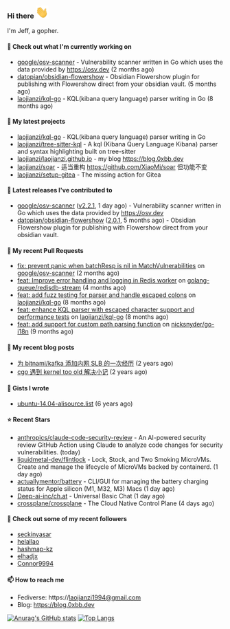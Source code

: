 ### Hi there <img src="https://raw.githubusercontent.com/laojianzi/laojianzi/main/wave.gif" width="30px">

I'm Jeff, a gopher.

#### 👷 Check out what I'm currently working on

- [google/osv-scanner](https://github.com/google/osv-scanner) - Vulnerability scanner written in Go which uses the data provided by https://osv.dev (2 months ago)
- [datopian/obsidian-flowershow](https://github.com/datopian/obsidian-flowershow) - Obsidian Flowershow plugin for publishing with Flowershow direct from your obsidian vault. (5 months ago)
- [laojianzi/kql-go](https://github.com/laojianzi/kql-go) - KQL(kibana query language) parser writing in Go (8 months ago)

#### 🌱 My latest projects

- [laojianzi/kql-go](https://github.com/laojianzi/kql-go) - KQL(kibana query language) parser writing in Go
- [laojianzi/tree-sitter-kql](https://github.com/laojianzi/tree-sitter-kql) - A kql (Kibana Query Language Kibana) parser and syntax highlighting built on tree-sitter
- [laojianzi/laojianzi.github.io](https://github.com/laojianzi/laojianzi.github.io) - my blog https://blog.0xbb.dev
- [laojianzi/soar](https://github.com/laojianzi/soar) - 适当重构 https://github.com/XiaoMi/soar 但功能不变
- [laojianzi/setup-gitea](https://github.com/laojianzi/setup-gitea) - The missing action for Gitea

#### 🔭 Latest releases I've contributed to

- [google/osv-scanner](https://github.com/google/osv-scanner) ([v2.2.1](https://github.com/google/osv-scanner/releases/tag/v2.2.1), 1 day ago) - Vulnerability scanner written in Go which uses the data provided by https://osv.dev
- [datopian/obsidian-flowershow](https://github.com/datopian/obsidian-flowershow) ([2.0.1](https://github.com/datopian/obsidian-flowershow/releases/tag/2.0.1), 5 months ago) - Obsidian Flowershow plugin for publishing with Flowershow direct from your obsidian vault.

#### 🔨 My recent Pull Requests

- [fix: prevent panic when batchResp is nil in MatchVulnerabilities](https://github.com/google/osv-scanner/pull/1922) on [google/osv-scanner](https://github.com/google/osv-scanner) (2 months ago)
- [feat: Improve error handling and logging in Redis worker](https://github.com/golang-queue/redisdb-stream/pull/31) on [golang-queue/redisdb-stream](https://github.com/golang-queue/redisdb-stream) (4 months ago)
- [feat: add fuzz testing for parser and handle escaped colons](https://github.com/laojianzi/kql-go/pull/10) on [laojianzi/kql-go](https://github.com/laojianzi/kql-go) (8 months ago)
- [feat: enhance KQL parser with escaped character support and performance tests](https://github.com/laojianzi/kql-go/pull/8) on [laojianzi/kql-go](https://github.com/laojianzi/kql-go) (8 months ago)
- [feat: add support for custom path parsing function](https://github.com/nicksnyder/go-i18n/pull/346) on [nicksnyder/go-i18n](https://github.com/nicksnyder/go-i18n) (9 months ago)

#### 📜 My recent blog posts

- [为 bitnami/kafka 添加内网 SLB 的一次经历](https://blog.0xbb.devhttps://blog.0xbb.dev/posts/bitnami-kafka-slb/) (2 years ago)
- [cgo 遇到 kernel too old 解决小记](https://blog.0xbb.devhttps://blog.0xbb.dev/posts/cgo-kernel-too-old/) (2 years ago)

#### 📓 Gists I wrote

- [ubuntu-14.04-alisource.list](https://gist.github.com/07e2a6bf71a7457b6bd0526b174e744d) (6 years ago)

#### ⭐ Recent Stars

- [anthropics/claude-code-security-review](https://github.com/anthropics/claude-code-security-review) - An AI-powered security review GitHub Action using Claude to analyze code changes for security vulnerabilities. (today)
- [liquidmetal-dev/flintlock](https://github.com/liquidmetal-dev/flintlock) - Lock, Stock, and Two Smoking MicroVMs. Create and manage the lifecycle of MicroVMs backed by containerd. (1 day ago)
- [actuallymentor/battery](https://github.com/actuallymentor/battery) - CLI/GUI for managing the battery charging status for Apple silicon (M1, M32, M3) Macs (1 day ago)
- [Deep-ai-inc/ch.at](https://github.com/Deep-ai-inc/ch.at) - Universal Basic Chat (1 day ago)
- [crossplane/crossplane](https://github.com/crossplane/crossplane) - The Cloud Native Control Plane (4 days ago)

#### 👯 Check out some of my recent followers

- [seckinyasar](https://github.com/seckinyasar)
- [helallao](https://github.com/helallao)
- [hashmap-kz](https://github.com/hashmap-kz)
- [elhadjx](https://github.com/elhadjx)
- [Connor9994](https://github.com/Connor9994)

#### 📫 How to reach me

- Fediverse: https://laojianzi1994@gmail.com
- Blog: https://blog.0xbb.dev


[![Anurag's GitHub stats](https://github-readme-stats.vercel.app/api?username=laojianzi&count_private=true&show_icons=true&theme=vue-dark&include_all_commits=true)](https://github.com/laojianzi/laojianzi)
[![Top Langs](https://github-readme-stats.vercel.app/api/top-langs/?username=laojianzi&theme=vue-dark)](https://github.com/laojianzi/laojianzi)
